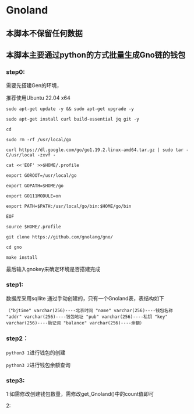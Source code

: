 # Gnoland
## 本脚本不保留任何数据
## 本脚本主要通过python的方式批量生成Gno链的钱包
### step0:

需要先搭建Gen的环境，

推荐使用Ubuntu 22.04 x64

`sudo apt-get update -y && sudo apt-get upgrade -y`

`sudo apt-get install curl build-essential jq git -y`

`cd`

`sudo rm -rf /usr/local/go`

`curl https://dl.google.com/go/go1.19.2.linux-amd64.tar.gz | sudo tar -C/usr/local -zxvf -`

`cat <<'EOF' >>$HOME/.profile`

`export GOROOT=/usr/local/go`

`export GOPATH=$HOME/go`

`export GO111MODULE=on`

`export PATH=$PATH:/usr/local/go/bin:$HOME/go/bin`

`EOF`

`source $HOME/.profile`

`git clone https://github.com/gnolang/gno/`

`cd gno`

`make install`

最后输入gnokey来确定环境是否搭建完成

### step1:

数据库采用sqllite 通过手动创建的，只有一个Gnoland表，表结构如下

`（"bjtime" varchar(256)----北京时间
"name" varchar(256)----钱包名称
"addr" varchar(256)----钱包地址
"pub" varchar(256)----私钥
"key" varchar(256)----助记词
"balance" varchar(256)----余额）`
### step2：

`python3 1`进行钱包的创建

`python3 2`进行钱包余额查询
### step3:

1:如需修改创建钱包数量，需修改get_Gnoland()中的count值即可

2: